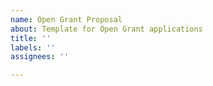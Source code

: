 ```yaml
---
name: Open Grant Proposal
about: Template for Open Grant applications
title: ''
labels: ''
assignees: ''

---
```



